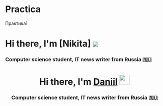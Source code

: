 # Practica
Практика1
# Hi there, I'm [Nikita] ![](https://www.bing.com/images/search?view=detailV2&ccid=1lT5q8gW&id=659F95BB6F684401BA95C01532B9C99543EB8867&thid=OIP.1lT5q8gWutYh2WfYnYY_ygHaLS&mediaurl=https%3a%2f%2fth.bing.com%2fth%2fid%2fR.d654f9abc816bad621d967d89d863fca%3frik%3dZ4jrQ5XJuTIVwA%26riu%3dhttp%253a%252f%252fbestgif.su%252f_ph%252f12%252f2%252f954071485.gif%26ehk%3dIEBWhw44dhma5vSNvljnXbCYHzVazQ76q2fXeS4AyLQ%253d%26risl%3d%26pid%3dImgRaw%26r%3d0&exph=500&expw=328&q=gif+%d0%bf%d1%80%d0%b8%d0%b2%d0%b5%d1%82&simid=608031790333625637&FORM=IRPRST&ck=149B966966B9A6E2D41572BE6C5C4014&selectedIndex=139&ajaxhist=0&ajaxserp=0) 
### Computer science student, IT news writer from Russia 🇷🇺

<h1 align="center">Hi there, I'm <a href="https://daniilshat.ru/" target="_blank">Daniil</a> 
<img src= "https://www.bing.com/images/search?view=detailV2&ccid=1lT5q8gW&id=659F95BB6F684401BA95C01532B9C99543EB8867&thid=OIP.1lT5q8gWutYh2WfYnYY_ygHaLS&mediaurl=https%3a%2f%2fth.bing.com%2fth%2fid%2fR.d654f9abc816bad621d967d89d863fca%3frik%3dZ4jrQ5XJuTIVwA%26riu%3dhttp%253a%252f%252fbestgif.su%252f_ph%252f12%252f2%252f954071485.gif%26ehk%3dIEBWhw44dhma5vSNvljnXbCYHzVazQ76q2fXeS4AyLQ%253d%26risl%3d%26pid%3dImgRaw%26r%3d0&exph=500&expw=328&q=gif+%d0%bf%d1%80%d0%b8%d0%b2%d0%b5%d1%82&simid=608031790333625637&FORM=IRPRST&ck=149B966966B9A6E2D41572BE6C5C4014&selectedIndex=139&ajaxhist=0&ajaxserp=0"  height="32"/></h1>
<h3 align="center">Computer science student, IT news writer from Russia 🇷🇺</h3>

